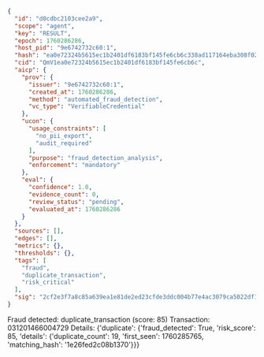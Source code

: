 ```json
{
  "id": "d0cdbc2103cee2a9",
  "scope": "agent",
  "key": "RESULT",
  "epoch": 1760286286,
  "host_pid": "9e6742732c60:1",
  "hash": "ea0e72324b5615ec1b2401df6183bf145fe6cb6c338ad117164eba308f021d06",
  "cid": "QmV1ea0e72324b5615ec1b2401df6183bf145fe6cb6c",
  "aicp": {
    "prov": {
      "issuer": "9e6742732c60:1",
      "created_at": 1760286286,
      "method": "automated_fraud_detection",
      "vc_type": "VerifiableCredential"
    },
    "ucon": {
      "usage_constraints": [
        "no_pii_export",
        "audit_required"
      ],
      "purpose": "fraud_detection_analysis",
      "enforcement": "mandatory"
    },
    "eval": {
      "confidence": 1.0,
      "evidence_count": 0,
      "review_status": "pending",
      "evaluated_at": 1760286286
    }
  },
  "sources": [],
  "edges": [],
  "metrics": {},
  "thresholds": {},
  "tags": [
    "fraud",
    "duplicate_transaction",
    "risk_critical"
  ],
  "sig": "2cf2e3f7a8c85a639ea1e81de2ed23cfde3ddc004b77e4ac3079ca5022df1074"
}
```

Fraud detected: duplicate_transaction (score: 85)
Transaction: 031201466004729
Details: {'duplicate': {'fraud_detected': True, 'risk_score': 85, 'details': {'duplicate_count': 19, 'first_seen': 1760285765, 'matching_hash': '1e26fed2c08b1370'}}}